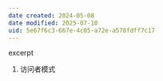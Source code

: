 ```yaml
---
date created: 2024-05-08
date modified: 2025-07-10
uid: 5e67f6c3-667e-4c05-a72e-a578fdff7c17
---
```


excerpt

<!-- more -->

1. 访问者模式
